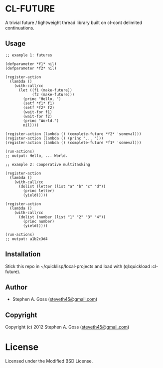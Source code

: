 # CL-FUTURE

A trivial future / lightweight thread library built on cl-cont
delimited continuations.

## Usage

```common-lisp
;; example 1: futures

(defparameter *f1* nil)
(defparameter *f2* nil)

(register-action
  (lambda ()
    (with-call/cc
      (let ((f1 (make-future))
            (f2 (make-future)))
        (princ "Hello, ")
        (setf *f1* f1)
        (setf *f2* f2)
        (wait-for f1)
        (wait-for f2)
        (princ "World.")
        nil))))

(register-action (lambda () (complete-future *f2* 'someval)))
(register-action (lambda () (princ "... ")))
(register-action (lambda () (complete-future *f1* 'someval)))

(run-actions)
;; output: Hello, ... World.

;; example 2: cooperative multitasking

(register-action
  (lambda ()
    (with-call/cc
      (dolist (letter (list "a" "b" "c" "d"))
        (princ letter)
        (yield)))))

(register-action
  (lambda ()
    (with-call/cc
      (dolist (number (list "1" "2" "3" "4"))
        (princ number)
        (yield)))))

(run-actions)
;; output: a1b2c3d4
```

## Installation

Stick this repo in ~/quicklisp/local-projects and load with
(ql:quickload :cl-future).

## Author

* Stephen A. Goss (steveth45@gmail.com)

## Copyright

Copyright (c) 2012 Stephen A. Goss (steveth45@gmail.com)

# License

Licensed under the Modified BSD License.

